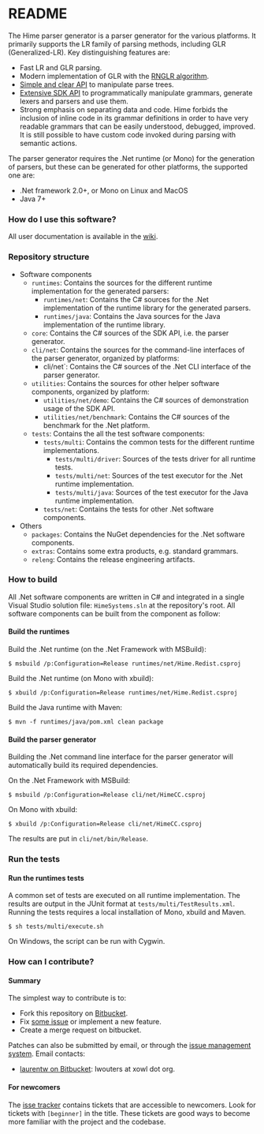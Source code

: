 # README #

The Hime parser generator is a parser generator for the various platforms. It primarily supports the LR family of parsing methods, including GLR (Generalized-LR). Key distinguishing features are:

* Fast LR and GLR parsing.
* Modern implementation of GLR with the [RNGLR algorithm](http://portal.acm.org/citation.cfm?id=1146809.1146810&coll=DL&dl=GUIDE&CFID=9339017&CFTOKEN=49072692).
* [Simple and clear API](http://himedoc.bitbucket.org/v1.1.0/namespaceHime_1_1Redist.html) to manipulate parse trees.
* [Extensive SDK API](http://himedoc.bitbucket.org/v1.1.0/namespaceHime_1_1CentralDogma.html) to programmatically manipulate grammars, generate lexers and parsers and use them.
* Strong emphasis on separating data and code. Hime forbids the inclusion of inline code in its grammar definitions in order to have very readable grammars that can be easily understood, debugged, improved. It is still possible to have custom code invoked during parsing with semantic actions.

The parser generator requires the .Net runtime (or Mono) for the generation of parsers, but these can be generated for other platforms, the supported one are:

* .Net framework 2.0+, or Mono on Linux and MacOS
* Java 7+



### How do I use this software? ###

All user documentation is available in the [wiki](https://bitbucket.org/laurentw/hime/wiki/Home).



### Repository structure ###

* Software components
	* `runtimes`: Contains the sources for the different runtime implementation for the generated parsers:
		* `runtimes/net`: Contains the C# sources for the .Net implementation of the runtime library for the generated parsers.
		* `runtimes/java`: Contains the Java sources for the Java implementation of the runtime library.
	* `core`: Contains the C# sources of the SDK API, i.e. the parser generator.
	* `cli/net`: Contains the sources for the command-line interfaces of the parser generator, organized by platforms:
		* cli/net`: Contains the C# sources of the .Net CLI interface of the parser generator.
	* `utilities`: Contains the sources for other helper software components, organized by platform:
		* `utilities/net/demo`: Contains the C# sources of demonstration usage of the SDK API.
		* `utilities/net/benchmark`: Contains the C# sources of the benchmark for the .Net platform.
	* `tests`: Contains the all the test software components:
		* `tests/multi`: Contains the common tests for the different runtime implementations.
			* `tests/multi/driver`: Sources of the tests driver for all runtime tests.
			* `tests/multi/net`: Sources of the test executor for the .Net runtime implementation.
			* `tests/multi/java`: Sources of the test executor for the Java runtime implementation.
		* `tests/net`: Contains the tests for other .Net software components.
* Others
	* `packages`: Contains the NuGet dependencies for the .Net software components.
	* `extras`: Contains some extra products, e.g. standard grammars.
	* `releng`: Contains the release engineering artifacts.



### How to build ###

All .Net software components are written in C# and integrated in a single Visual Studio solution file: `HimeSystems.sln` at the repository's root. All software components can be built from the component as follow:

#### Build the runtimes ####

Build the .Net runtime (on the .Net Framework with MSBuild):

```
$ msbuild /p:Configuration=Release runtimes/net/Hime.Redist.csproj
```

Build the .Net runtime (on Mono with xbuild):

```
$ xbuild /p:Configuration=Release runtimes/net/Hime.Redist.csproj
```

Build the Java runtime with Maven:

```
$ mvn -f runtimes/java/pom.xml clean package
```

#### Build the parser generator ####

Building the .Net command line interface for the parser generator will automatically build its required dependencies.

On the .Net Framework with MSBuild:

```
$ msbuild /p:Configuration=Release cli/net/HimeCC.csproj
```

On Mono with xbuild:

```
$ xbuild /p:Configuration=Release cli/net/HimeCC.csproj
```

The results are put in `cli/net/bin/Release`.



### Run the tests ###

#### Run the runtimes tests ####

A common set of tests are executed on all runtime implementation.
The results are output in the JUnit format at `tests/multi/TestResults.xml`.
Running the tests requires a local installation of Mono, xbuild and Maven.

```
$ sh tests/multi/execute.sh
```

On Windows, the script can be run with Cygwin.



### How can I contribute? ###

#### Summary ####

The simplest way to contribute is to:

* Fork this repository on [Bitbucket](https://bitbucket.org/laurentw/hime).
* Fix [some issue](https://bitbucket.org/laurentw/hime/issues?status=new&status=open) or implement a new feature.
* Create a merge request on bitbucket.

Patches can also be submitted by email, or through the [issue management system](https://bitbucket.org/laurentw/hime/issues). Email contacts:

* [laurentw on Bitbucket](https://bitbucket.org/laurentw): lwouters at xowl dot org.

#### For newcomers ####

The [isse tracker](https://bitbucket.org/laurentw/hime/issues) contains tickets that are accessible to newcomers. Look for tickets with `[beginner]` in the title. These tickets are good ways to become more familiar with the project and the codebase.
